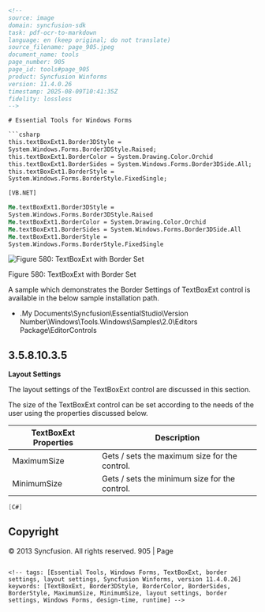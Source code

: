 ```html
<!-- 
source: image
domain: syncfusion-sdk
task: pdf-ocr-to-markdown
language: en (keep original; do not translate)
source_filename: page_905.jpeg
document_name: tools
page_number: 905
page_id: tools#page_905
product: Syncfusion Winforms
version: 11.4.0.26
timestamp: 2025-08-09T10:41:35Z
fidelity: lossless
-->

# Essential Tools for Windows Forms

```csharp
this.textBoxExt1.Border3DStyle = 
System.Windows.Forms.Border3DStyle.Raised;
this.textBoxExt1.BorderColor = System.Drawing.Color.Orchid
this.textBoxExt1.BorderSides = System.Windows.Forms.Border3DSide.All;
this.textBoxExt1.BorderStyle = 
System.Windows.Forms.BorderStyle.FixedSingle;
```

```vb
[VB.NET]

Me.textBoxExt1.Border3DStyle = 
System.Windows.Forms.Border3DStyle.Raised
Me.textBoxExt1.BorderColor = System.Drawing.Color.Orchid
Me.textBoxExt1.BorderSides = System.Windows.Forms.Border3DSide.All
Me.textBoxExt1.BorderStyle = 
System.Windows.Forms.BorderStyle.FixedSingle
```

![Figure 580: TextBoxExt with Border Set](image.png)

Figure 580: TextBoxExt with Border Set

A sample which demonstrates the Border Settings of TextBoxExt control is available in the below sample installation path.

- .My Documents\Syncfusion\EssentialStudio\Version Number\Windows\Tools.Windows\Samples\2.0\Editors Package\EditorControls

## 3.5.8.10.3.5

**Layout Settings**

The layout settings of the TextBoxExt control are discussed in this section.

The size of the TextBoxExt control can be set according to the needs of the user using the properties discussed below.

| TextBoxExt Properties | Description                          |
|-----------------------|--------------------------------------|
| MaximumSize           | Gets / sets the maximum size for the control. |
| MinimumSize           | Gets / sets the minimum size for the control. |

```csharp
[C#]
```

## Copyright
© 2013 Syncfusion. All rights reserved.
905 | Page
```

<!-- tags: [Essential Tools, Windows Forms, TextBoxExt, border settings, layout settings, Syncfusion Winforms, version 11.4.0.26] keywords: [TextBoxExt, Border3DStyle, BorderColor, BorderSides, BorderStyle, MaximumSize, MinimumSize, layout settings, border settings, Windows Forms, design-time, runtime] -->